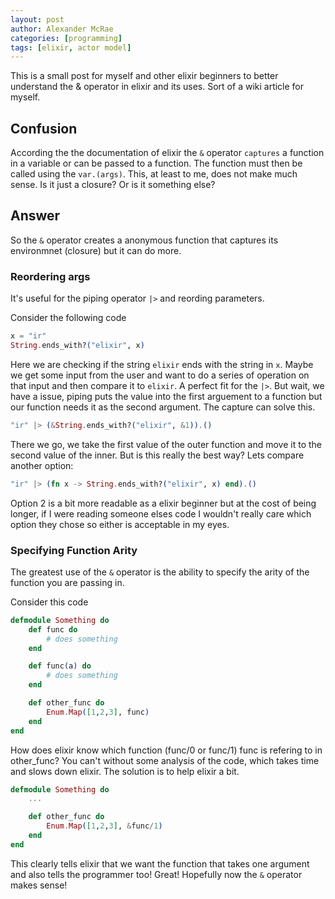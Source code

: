 ```yaml
---
layout: post
author: Alexander McRae
categories: [programming]
tags: [elixir, actor model]
---
```


This is a small post for myself and other elixir beginners to better understand the & operator in elixir and its uses. Sort of a wiki article for myself.

## Confusion

According the the documentation of elixir the `&` operator `captures` a function in a variable or can be passed to a function. The function must then be called using the `var.(args)`. This, at least to me, does not make much sense. Is it just a closure? Or is it something else?

## Answer

So the `&` operator creates a anonymous function that captures its environmnet (closure) but it can do more.

### Reordering args

It's useful for the piping operator `|>` and reording parameters.

Consider the following code

```elixir
x = "ir"
String.ends_with?("elixir", x)
```

Here we are checking if the string `elixir` ends with the string in `x`.
Maybe we get some input from the user and want to do a series of operation on that input and then compare it to `elixir`. A perfect fit for the `|>`.
But wait, we have a issue, piping puts the value into the first arguement to a function but our function needs it as the second argument. The capture can solve this.

```elixir
"ir" |> (&String.ends_with?("elixir", &1)).()
```

There we go, we take the first value of the outer function and move it to the second value of the inner. But is this really the best way? Lets compare another option:

```elixir
"ir" |> (fn x -> String.ends_with?("elixir", x) end).()
```

Option 2 is a bit more readable as a elixir beginner but at the cost of being longer, if I were reading someone elses code I wouldn't really care which option they chose so either is acceptable in my eyes.

### Specifying Function Arity

The greatest use of the `&` operator is the ability to specify the arity of the function you are passing in.

Consider this code

```elixir
defmodule Something do
    def func do
        # does something
    end

    def func(a) do
        # does something
    end

    def other_func do
        Enum.Map([1,2,3], func)
    end
end
```

How does elixir know which function (func/0 or func/1) func is refering to in other_func? You can't without some analysis of the code, which takes time and slows down elixir. The solution is to help elixir a bit.

```elixir
defmodule Something do
    ...

    def other_func do
        Enum.Map([1,2,3], &func/1)
    end
end
```

This clearly tells elixir that we want the function that takes one argument and also tells the programmer too!
Great! Hopefully now the `&` operator makes sense!